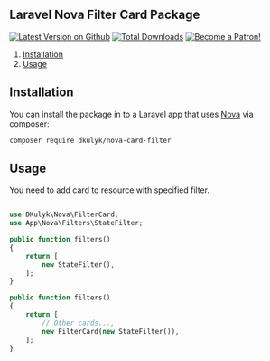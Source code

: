 ## Laravel Nova Filter Card Package
[![Latest Version on Github](https://img.shields.io/packagist/v/dkulyk/nova-filter-card.svg?style=flat)](https://packagist.org/packages/dkulyk/nova-filter-card)
[![Total Downloads](https://img.shields.io/packagist/dt/dkulyk/nova-filter-card.svg?style=flat)](https://packagist.org/packages/dkulyk/nova-filter-card)
[![Become a Patron!](https://img.shields.io/badge/become-a_patron!-red.svg?logo=patreon&style=flat)](https://www.patreon.com/bePatron?u=16285116)


1. [Installation](#user-content-installation)
2. [Usage](#user-content-usage)

## Installation

You can install the package in to a Laravel app that uses [Nova](https://nova.laravel.com) via composer:

```bash
composer require dkulyk/nova-card-filter
```

## Usage

You need to add card to resource with specified filter.

```php

use DKulyk\Nova\FilterCard;
use App\Nova\Filters\StateFilter;

public function filters()
{
    return [
        new StateFilter(),
    ];
}

public function filters()
{
    return [
        // Other cards...,
        new FilterCard(new StateFilter()),
    ];
}
```
